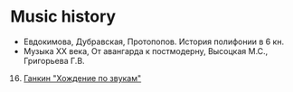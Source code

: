 Music history
===

- Евдокимова, Дубравская, Протопопов. История полифонии в 6 кн.
- Музыка XX века, От авангарда к постмодерну, Высоцкая М.С., Григорьева Г.В.

16. [Ганкин "Хождение по звукам"](https://t.me/keetezh/655)